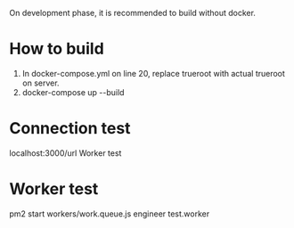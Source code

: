 
On development phase, it is recommended to build without docker.

# How to build
1. In docker-compose.yml on line 20, replace trueroot with actual trueroot on server.
2. docker-compose up --build

# Connection test
localhost:3000/url
Worker test

# Worker test
pm2 start workers/work.queue.js engineer test.worker

